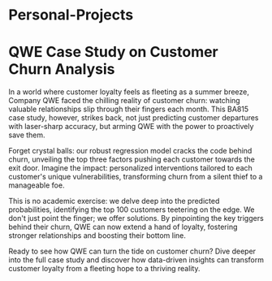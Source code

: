 # Personal-Projects
# QWE Case Study on Customer Churn Analysis 

In a world where customer loyalty feels as fleeting as a summer breeze, Company QWE faced the chilling reality of customer churn: watching valuable relationships slip through their fingers each month. This BA815 case study, however, strikes back, not just predicting customer departures with laser-sharp accuracy, but arming QWE with the power to proactively save them.

Forget crystal balls: our robust regression model cracks the code behind churn, unveiling the top three factors pushing each customer towards the exit door. Imagine the impact: personalized interventions tailored to each customer's unique vulnerabilities, transforming churn from a silent thief to a manageable foe.

This is no academic exercise: we delve deep into the predicted probabilities, identifying the top 100 customers teetering on the edge. We don't just point the finger; we offer solutions. By pinpointing the key triggers behind their churn, QWE can now extend a hand of loyalty, fostering stronger relationships and boosting their bottom line.

Ready to see how QWE can turn the tide on customer churn? Dive deeper into the full case study and discover how data-driven insights can transform customer loyalty from a fleeting hope to a thriving reality.
